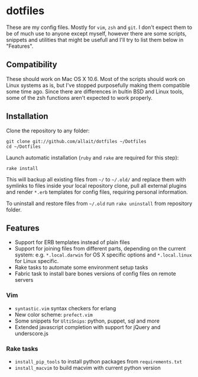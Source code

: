 dotfiles
========

These are my config files. Mostly for `vim`, `zsh` and `git`. I don't expect them to be of much
use to anyone except myself, however there are some scripts, snippets and utilities that might be
usefull and I'll try to list them below in "Features".

Compatibility
-------------

These should work on Mac OS X 10.6. Most of the scripts should work on Linux systems as is, but I've
stopped purposefully making them compatible some time ago. Since there are differences in bultin BSD
and Linux tools, some of the zsh functions aren't expected to work properly.

Installation
------------

Clone the repository to any folder:

    git clone git://github.com/allait/dotfiles ~/Dotfiles
    cd ~/Dotfiles

Launch automatic installation (`ruby` and `rake` are required for this step):

    rake install

This will backup all existing files from `~/` to `~/.old/` and replace them with symlinks to files
inside your local repository clone, pull all external plugins and render `*.erb` templates for
config files, requiring personal information.

To uninstall and restore files from `~/.old` run `rake uninstall` from repository folder.

Features
--------

* Support for ERB templates instead of plain files
* Support for joining files from different parts, depending on the current system:
  e.g. `*.local.darwin` for OS X specific options and `*.local.linux` for Linux specific.
* Rake tasks to automate some environment setup tasks
* Fabric task to install bare bones versions of config files on remote servers

### Vim
* `syntastic.vim` syntax checkers for erlang
* New color scheme: `prefect.vim`
* Some snippets for `UltiSnips`: python, puppet, sql and more
* Extended javascript completion with support for jQuery and underscore.js

### Rake tasks
* `install_pip_tools` to install python packages from `requirements.txt`
* `install_macvim` to build macvim with current python version
